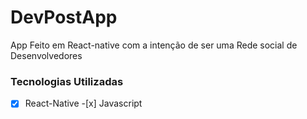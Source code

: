 # DevPostApp

App Feito em React-native com a intenção de ser uma Rede social de Desenvolvedores

### Tecnologias Utilizadas

-[x] React-Native -[x] Javascript
